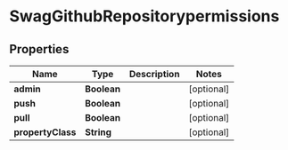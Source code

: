 
# SwagGithubRepositorypermissions

## Properties
Name | Type | Description | Notes
------------ | ------------- | ------------- | -------------
**admin** | **Boolean** |  |  [optional]
**push** | **Boolean** |  |  [optional]
**pull** | **Boolean** |  |  [optional]
**propertyClass** | **String** |  |  [optional]



